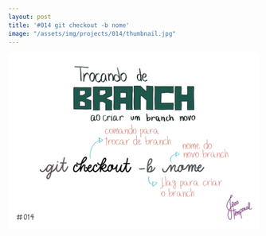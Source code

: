 ```yaml
---
layout: post
title: '#014 git checkout -b nome'
image: "/assets/img/projects/014/thumbnail.jpg"
---
```


<img alt="Como criar um novo branch e já trocar para esse novo branch" src="/assets/img/projects/014/full.jpg">